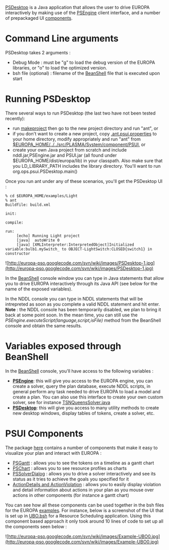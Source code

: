 [PSDesktop](http://code.google.com/p/europa-pso/source/browse/PLASMA/trunk/src/Java/JavaUI/source/org/ops/ui/main/swing/PSDesktop.java) is a Java application that allows the user to drive EUROPA interactively by making use of the [PSEngine](PSEngine.md) client interface, and a number of prepackaged UI [components](http://code.google.com/p/europa-pso/source/browse/PLASMA/trunk/src/Java/JavaUI/source/org/ops/ui/).

# Command Line arguments #

PSDesktop takes 2 arguments :

  * Debug Mode : must be "g" to load the debug version of the EUROPA libraries, or "o" to load the optimized version.
  * bsh file (optional) : filename of the [BeanShell](http://www.beanshell.org) file that is executed upon start


# Running PSDesktop #

There several ways to run PSDesktop (the last two have not been tested recently):

  * run [makeproject](MakeprojectPage.md) then go to the new project directory and run "ant", or
  * if you don't want to create a new project, copy [.ant.psui.properties](http://code.google.com/codesearch#B2TcGbQICeg/PLASMA/trunk/src/PLASMA/System/component/PSUI/.ant.psui.properties) to your home directory, modify appropriately and run "ant" from [$EUROPA\_HOME/../../src/PLASMA/System/component/PSUI](http://code.google.com/codesearch#B2TcGbQICeg/PLASMA/trunk/src/PLASMA/System/component/PSUI/), or
  * create your own Java project from scratch and include nddl.jar,PSEngine.jar and PSUI.jar (all found under $EUROPA\_HOME/dist/europa/lib) in your classpath. Also make sure that you LD\_LIBRARY\_PATH includes the library directory. You'll want to run org.ops.psui.PSDesktop.main()

Once you run ant under any of these scenarios, you'll get the PSDesktop UI :

```
% cd $EUROPA_HOME/examples/Light
% ant
Buildfile: build.xml

init:

compile:

run:
     [echo] Running Light project
     [java]  autoWrite 0
     [java] [XMLInterpreter:InterpretedObject]Initialized variable:bulb1.mySwitch_ to OBJECT-LightSwitch:CLOSED{switch1} in constructor
```


![http://europa-pso.googlecode.com/svn/wiki/images/PSDesktop-1.jpg](http://europa-pso.googlecode.com/svn/wiki/images/PSDesktop-1.jpg)

In the [BeanShell](http://www.beanshell.org) console window you can type in Java statements that allow you to drive EUROPA interactively through its Java API (see below for the name of the exposed variables).

In the NDDL console you can type in NDDL statements that will be intrepreted as soon as you complete a valid NDDL statement and hit enter.
**Note** : the NDDL console has been temporarily disabled, we plan to bring it back at some point soon. In the mean time, you can still use the _PSEngine.executeScript(language,script,isFile)_ method from the BeanShell console and obtain the same results.

# Variables exposed through BeanShell #

In the [BeanShell](http://www.beanshell.org) console, you'll have access to the following variables :
  * **[PSEngine](http://code.google.com/p/europa-pso/source/browse/PLASMA/trunk/src/PLASMA/System/base/PSEngine.hh)**: this will give you access to the EUROPA engine, you can create a solver, query the plan database, execute NDDL scripts, in general perform any task needed to drive EUROPA to load a model and create a plan. You can also use this interface to create your own custom solver, see for instance [TSNQueensSolver.java](http://code.google.com/p/europa-pso/source/browse/PLASMA/trunk/examples/NQueens/java/NQueens/TSNQueensSolver.java)
  * **[PSDesktop](http://code.google.com/p/europa-pso/source/browse/PLASMA/trunk/src/Java/JavaUI/source/org/ops/ui/main/swing/PSDesktop.java)**: this will give you access to many utility methods to create new desktop windows, display tables of tokens, create a solver, etc.



# PSUI Components #

The package [here](http://code.google.com/p/europa-pso/source/browse/PLASMA/trunk/src/Java/JavaUI/source/org/ops/ui) contains a number of components that make it easy to visualize your plan and interact with EUROPA :


  * [PSGantt](http://code.google.com/p/europa-pso/source/browse/PLASMA/trunk/src/Java/JavaUI/source/org/ops/ui/gantt/swing/PSGantt.java) : allows you to see the tokens on a timeline as a gantt chart
  * [PSChart](http://code.google.com/p/europa-pso/source/browse/PLASMA/trunk/src/Java/JavaUI/source/org/ops/ui/rchart) : allows you to see resource profiles as charts
  * [PSSolverDialog](http://code.google.com/p/europa-pso/source/browse/PLASMA/trunk/src/Java/JavaUI/source/org/ops/ui/solver/swing/PSSolverDialog.java) : allows you to drive a solver interactively and see its status as it tries to achieve the goals you specified for it
  * [ActionDetails and ActionViolation](http://code.google.com/p/europa-pso/source/browse/PLASMA/trunk/src/Java/JavaUI/source/org/ops/ui/mouse/swing) : allows you to easily display violation and detail information about actions in your plan as you mouse over actions in other components (for instance a gantt chart)

You can see how all these components can be used together in the bsh files for the EUROPA [examples](http://code.google.com/p/europa-pso/source/browse/PLASMA/trunk/examples). For instance, below is a screenshot of the UI that is set up in [UBO.bsh](http://code.google.com/p/europa-pso/source/browse/PLASMA/trunk/examples/UBO/UBO.bsh) for a Resource Scheduling application. Using this component based approach it only took around 10 lines of code to set up all the components seen below :

![http://europa-pso.googlecode.com/svn/wiki/images/Example-UBO0.jpg](http://europa-pso.googlecode.com/svn/wiki/images/Example-UBO0.jpg)